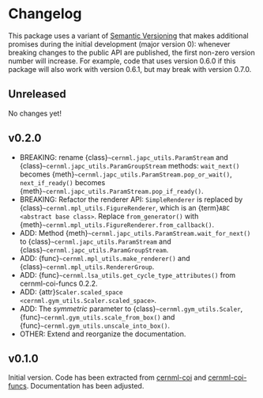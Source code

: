 # Changelog

This package uses a variant of [Semantic Versioning](https://semver.org/) that
makes additional promises during the initial development (major version 0):
whenever breaking changes to the public API are published, the first non-zero
version number will increase. For example, code that uses version 0.6.0 if this
package will also work with version 0.6.1, but may break with version 0.7.0.

## Unreleased

No changes yet!

## v0.2.0

- BREAKING: rename {class}`~cernml.japc_utils.ParamStream` and {class}`~cernml.japc_utils.ParamGroupStream` methods: `wait_next()` becomes {meth}`~cernml.japc_utils.ParamStream.pop_or_wait()`, `next_if_ready()` becomes {meth}`~cernml.japc_utils.ParamStream.pop_if_ready()`.
- BREAKING: Refactor the renderer API: `SimpleRenderer` is replaced by {class}`~cernml.mpl_utils.FigureRenderer`, which is an {term}`ABC <abstract base class>`. Replace `from_generator()` with {meth}`~cernml.mpl_utils.FigureRenderer.from_callback()`. 
- ADD: Method {meth}`~cernml.japc_utils.ParamStream.wait_for_next()` to {class}`~cernml.japc_utils.ParamStream` and {class}`~cernml.japc_utils.ParamGroupStream`.
- ADD: {func}`~cernml.mpl_utils.make_renderer()` and {class}`~cernml.mpl_utils.RendererGroup`.
- ADD: {func}`~cernml.lsa_utils.get_cycle_type_attributes()` from cernml-coi-funcs 0.2.2.
- ADD: {attr}`Scaler.scaled_space <cernml.gym_utils.Scaler.scaled_space>`.
- ADD: The *symmetric* parameter to {class}`~cernml.gym_utils.Scaler`, {func}`~cernml.gym_utils.scale_from_box()` and {func}`~cernml.gym_utils.unscale_into_box()`.
- OTHER: Extend and reorganize the documentation.

## v0.1.0

Initial version. Code has been extracted from
[cernml-coi](https://gitlab.cern.ch/be-op-ml-optimization/cernml-coi/) and
[cernml-coi-funcs](https://gitlab.cern.ch/be-op-ml-optimization/cernml-coi-funcs/).
Documentation has been adjusted.
